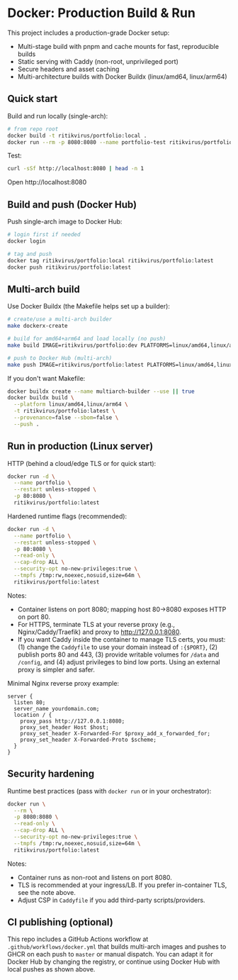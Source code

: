 # Docker: Production Build & Run

This project includes a production-grade Docker setup:

- Multi-stage build with pnpm and cache mounts for fast, reproducible builds
- Static serving with Caddy (non-root, unprivileged port)
- Secure headers and asset caching
- Multi-architecture builds with Docker Buildx (linux/amd64, linux/arm64)

## Quick start

Build and run locally (single-arch):

```sh
# from repo root
docker build -t ritikvirus/portfolio:local .
docker run --rm -p 8080:8080 --name portfolio-test ritikvirus/portfolio:local
```

Test:

```sh
curl -sSf http://localhost:8080 | head -n 1
```

Open http://localhost:8080

## Build and push (Docker Hub)

Push single-arch image to Docker Hub:

```sh
# login first if needed
docker login

# tag and push
docker tag ritikvirus/portfolio:local ritikvirus/portfolio:latest
docker push ritikvirus/portfolio:latest
```

## Multi-arch build

Use Docker Buildx (the Makefile helps set up a builder):

```sh
# create/use a multi-arch builder
make dockerx-create

# build for amd64+arm64 and load locally (no push)
make build IMAGE=ritikvirus/portfolio:dev PLATFORMS=linux/amd64,linux/arm64

# push to Docker Hub (multi-arch)
make push IMAGE=ritikvirus/portfolio:latest PLATFORMS=linux/amd64,linux/arm64
```

If you don't want Makefile:

```sh
docker buildx create --name multiarch-builder --use || true
docker buildx build \
  --platform linux/amd64,linux/arm64 \
  -t ritikvirus/portfolio:latest \
  --provenance=false --sbom=false \
  --push .
```

## Run in production (Linux server)

HTTP (behind a cloud/edge TLS or for quick start):

```sh
docker run -d \
  --name portfolio \
  --restart unless-stopped \
  -p 80:8080 \
  ritikvirus/portfolio:latest
```

Hardened runtime flags (recommended):

```sh
docker run -d \
  --name portfolio \
  --restart unless-stopped \
  -p 80:8080 \
  --read-only \
  --cap-drop ALL \
  --security-opt no-new-privileges:true \
  --tmpfs /tmp:rw,noexec,nosuid,size=64m \
  ritikvirus/portfolio:latest
```

Notes:
- Container listens on port 8080; mapping host 80→8080 exposes HTTP on port 80.
- For HTTPS, terminate TLS at your reverse proxy (e.g., Nginx/Caddy/Traefik) and proxy to http://127.0.0.1:8080.
- If you want Caddy inside the container to manage TLS certs, you must: (1) change the `Caddyfile` to use your domain instead of `:{$PORT}`, (2) publish ports 80 and 443, (3) provide writable volumes for `/data` and `/config`, and (4) adjust privileges to bind low ports. Using an external proxy is simpler and safer.

Minimal Nginx reverse proxy example:

```nginx
server {
  listen 80;
  server_name yourdomain.com;
  location / {
    proxy_pass http://127.0.0.1:8080;
    proxy_set_header Host $host;
    proxy_set_header X-Forwarded-For $proxy_add_x_forwarded_for;
    proxy_set_header X-Forwarded-Proto $scheme;
  }
}
```

## Security hardening

Runtime best practices (pass with `docker run` or in your orchestrator):

```sh
docker run \
  --rm \
  -p 8080:8080 \
  --read-only \
  --cap-drop ALL \
  --security-opt no-new-privileges:true \
  --tmpfs /tmp:rw,noexec,nosuid,size=64m \
  ritikvirus/portfolio:latest
```

Notes:
- Container runs as non-root and listens on port 8080.
- TLS is recommended at your ingress/LB. If you prefer in-container TLS, see the note above.
- Adjust CSP in `Caddyfile` if you add third-party scripts/providers.

## CI publishing (optional)

This repo includes a GitHub Actions workflow at `.github/workflows/docker.yml` that builds multi-arch images and pushes to GHCR on each push to `master` or manual dispatch. You can adapt it for Docker Hub by changing the registry, or continue using Docker Hub with local pushes as shown above.
